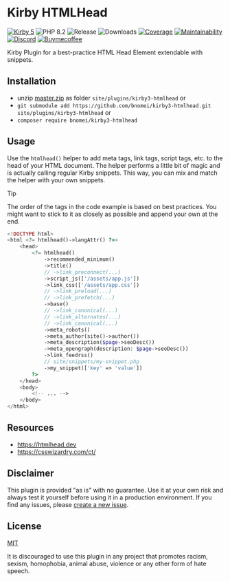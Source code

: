# Kirby HTMLHead

[![Kirby 5](https://flat.badgen.net/badge/Kirby/5?color=ECC748)](https://getkirby.com)
![PHP 8.2](https://flat.badgen.net/badge/PHP/8.2?color=4E5B93&icon=php&label)
![Release](https://flat.badgen.net/packagist/v/bnomei/kirby3-htmlhead?color=ae81ff&icon=github&label)
![Downloads](https://flat.badgen.net/packagist/dt/bnomei/kirby3-htmlhead?color=272822&icon=github&label)
[![Coverage](https://flat.badgen.net/codeclimate/coverage/bnomei/kirby3-htmlhead?icon=codeclimate&label)](https://codeclimate.com/github/bnomei/kirby3-htmlhead)
[![Maintainability](https://flat.badgen.net/codeclimate/maintainability/bnomei/kirby3-htmlhead?icon=codeclimate&label)](https://codeclimate.com/github/bnomei/kirby3-htmlhead/issues)
[![Discord](https://flat.badgen.net/badge/discord/bnomei?color=7289da&icon=discord&label)](https://discordapp.com/users/bnomei)
[![Buymecoffee](https://flat.badgen.net/badge/icon/donate?icon=buymeacoffee&color=FF813F&label)](https://www.buymeacoffee.com/bnomei)

Kirby Plugin for a best-practice HTML Head Element extendable with snippets.

## Installation

- unzip [master.zip](https://github.com/bnomei/kirby3-htmlhead/archive/master.zip) as folder
  `site/plugins/kirby3-htmlhead` or
- `git submodule add https://github.com/bnomei/kirby3-htmlhead.git site/plugins/kirby3-htmlhead` or
- `composer require bnomei/kirby3-htmlhead`

## Usage

Use the `htmlhead()` helper to add meta tags, link tags, script tags, etc. to the head of your HTML document. The helper performs a little bit of magic and is actually calling regular Kirby snippets. This way, you can mix and match the helper with your own snippets.

> [!TIP]
> The order of the tags in the code example is based on best practices. You might want to stick to it as closely as possible and append your own at the end.

```php
<!DOCTYPE html>
<html <?= htmlhead()->langAttr() ?>>
    <head>
        <?= htmlhead()
            ->recommended_minimum()
            ->title()
            // ->link_preconnect(...)
            ->script_js(['/assets/app.js'])
            ->link_css(['/assets/app.css'])
            // ->link_preload(...)
            // ->link_prefetch(...)
            ->base()
            // ->link_canonical(...)
            // ->link_alternates(...)
            // ->link_canonical(...)
            ->meta_robots()
            ->meta_author(site()->author())
            ->meta_description($page->seoDesc())
            ->meta_opengraph(description: $page->seoDesc())
            ->link_feedrss()
            // site/snippets/my-snippet.php
            ->my_snippet(['key' => 'value'])
        ?>
    </head>
    <body>
        <!-- ... -->
    </body>
</html>
```

## Resources

- https://htmlhead.dev
- https://csswizardry.com/ct/

## Disclaimer

This plugin is provided "as is" with no guarantee. Use it at your own risk and always test it yourself before using it
in a production environment. If you find any issues,
please [create a new issue](https://github.com/bnomei/kirby3-htmlhead/issues/new).

## License

[MIT](https://opensource.org/licenses/MIT)

It is discouraged to use this plugin in any project that promotes racism, sexism, homophobia, animal abuse, violence or
any other form of hate speech.
